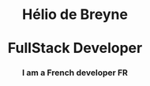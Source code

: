<h1 align="center">
  Hélio de Breyne
  <br><br>
  <span>FullStack Developer</span>
</h1>

<h3 align="center">
  I am a French <strong>developer</strong> FR</br>
</h3>
